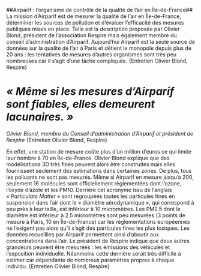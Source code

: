 ##Airparif : l’organisme de contrôle de la qualité de l’air en Île-de-France##
La mission d’Airparif est de mesurer la qualité de l’air en Île-de-France, déterminer les sources de pollution et d’évaluer l’efficacité des mesures publiques mises en place. Telle est la description proposée par Olivier Blond, président de l’association Respire mais également membre du conseil d’administration d’Airparif. Aujourd’hui Airparif est la seule source de données sur la qualité de l’air à Paris et détient le monopole depuis plus de 20 ans : les tentatives de mesures d’autres organismes sont très peu nombreuses car il s’agit d’une tâche compliquée. {Entretien Olivier Blond, Respire}

# _« Même si les mesures d’Airparif sont fiables, elles demeurent lacunaires. »_ #
*Olivier Blond, membre du Conseil d’administration d’Airparif et président de Respire*
{Entretien Olivier Blond, Respire}

En effet, une station de mesure coûte plus d’un million d’euros ce qui limite leur nombre à 70 en Île-de-France. Olivier Blond explique que des modélisations 3D très fines peuvent alors être construites mais elles fournissent seulement des estimations dans certaines zones. De plus, tous les polluants ne sont pas mesurés. Même si Airparif en mesure jusqu’à 200, seulement 16 molécules sont officiellement règlementées dont l’ozone, l’oxyde d’azote et les PM10. Derrière cet acronyme issu de l’anglais _« Particulate Matter »_ sont regroupées toutes les particules fines en suspension dans l’air dont le « diamètre aérodynamique », qui correspond à peu près à leur taille, est inférieur à 10 micromètres. Les PM2.5 dont le diamètre est inférieur à 2.5 micromètres sont peu mesurées (3 points de mesure à Paris, 10 en Île-de-France) car les règlementations européennes ne l’exigent pas alors qu’il s’agit des particules fines les plus toxiques. Les données recueillies par Airparif permettent ainsi d’aboutir aux concentrations dans l’air. Le président de Respire indique que deux autres grandeurs peuvent être mesurées : les émissions des véhicules et l’exposition individuelle. Néanmoins cette dernière serait très difficile à estimer car dépendante de nombreux paramètres propres à chaque individu. {Entretien Olivier Blond, Respire} 


